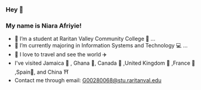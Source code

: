 ### Hey 👋
### My name is Niara Afriyie!

- 🔭 I’m a student at Raritan Valley Community College 📖 ...
- 🌱 I’m currently majoring in Information Systems and Technology 💻 ...
- 🌴 I love to travel and see the world ✈️
- I've visited Jamaica 🌴 ,  Ghana 🎋, Canada 🍁 ,United Kingdom 🏰 ,France 🗼 ,Spain🏰, and China ⛩️ 
- Contact me through email: G00280068@stu.raritanval.edu
